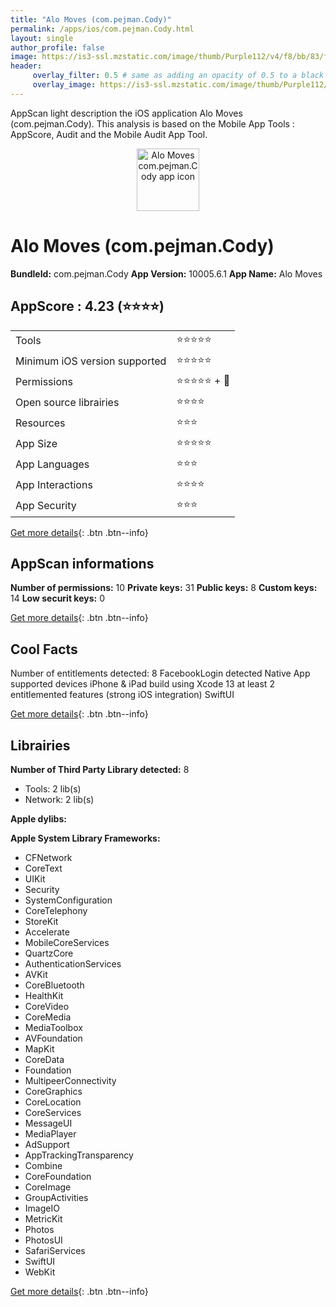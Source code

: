 ```yaml
---
title: "Alo Moves (com.pejman.Cody)"
permalink: /apps/ios/com.pejman.Cody.html
layout: single
author_profile: false
image: https://is3-ssl.mzstatic.com/image/thumb/Purple112/v4/f8/bb/83/f8bb8397-f0a5-7bd0-08bf-3b69045ab5d2/AppIcon-0-1x_U007emarketing-0-7-0-85-220.png/512x512bb.jpg
header: 
     overlay_filter: 0.5 # same as adding an opacity of 0.5 to a black background
     overlay_image: https://is3-ssl.mzstatic.com/image/thumb/Purple112/v4/f8/bb/83/f8bb8397-f0a5-7bd0-08bf-3b69045ab5d2/AppIcon-0-1x_U007emarketing-0-7-0-85-220.png/512x512bb.jpg
---
```

AppScan light description the iOS application Alo Moves (com.pejman.Cody). This analysis is based on the Mobile App Tools : AppScore, Audit and the Mobile Audit App Tool.

  
  
<div style="text-align: center;"><img src="https://is3-ssl.mzstatic.com/image/thumb/Purple112/v4/f8/bb/83/f8bb8397-f0a5-7bd0-08bf-3b69045ab5d2/AppIcon-0-1x_U007emarketing-0-7-0-85-220.png/512x512bb.jpg" width="100" height="100" alt="Alo Moves com.pejman.Cody app icon"></div>  
  
# Alo Moves (com.pejman.Cody)

**BundleId:** com.pejman.Cody
**App Version:** 10005.6.1
**App Name:** Alo Moves


## AppScore : 4.23 (⭐️⭐️⭐️⭐️) 

<table>
<tr><td> Tools </td><td> ⭐️⭐️⭐️⭐️⭐️ </td></tr>
<tr><td> Minimum iOS version supported </td><td> ⭐️⭐️⭐️⭐️⭐️ </td></tr>
<tr><td> Permissions </td><td> ⭐️⭐️⭐️⭐️⭐️ + 🌟 </td></tr>
<tr><td> Open source librairies </td><td> ⭐️⭐️⭐️⭐️ </td></tr>
<tr><td> Resources </td><td> ⭐️⭐️⭐️ </td></tr>
<tr><td> App Size </td><td> ⭐️⭐️⭐️⭐️⭐️ </td></tr>
<tr><td> App Languages </td><td> ⭐️⭐️⭐️ </td></tr>
<tr><td> App Interactions </td><td> ⭐️⭐️⭐️⭐️ </td></tr>
<tr><td> App Security </td><td> ⭐️⭐️⭐️ </td></tr>
</table>

[Get more details](/pricing.html){: .btn .btn--info}  
  
## AppScan informations 

**Number of permissions:** 10
**Private keys:** 31
**Public keys:** 8
**Custom keys:** 14
**Low securit keys:** 0
  
[Get more details](/pricing.html){: .btn .btn--info}

## Cool Facts

Number of entitlements detected: 8
FacebookLogin detected
Native App
supported devices iPhone & iPad
build using Xcode 13
at least 2 entitlemented features (strong iOS integration)
SwiftUI
  
[Get more details](/pricing.html){: .btn .btn--info}

## Librairies 
**Number of Third Party Library detected:** 8
- Tools: 2 lib(s)
- Network: 2 lib(s)

**Apple dylibs:**


**Apple System Library Frameworks:**
- CFNetwork
- CoreText
- UIKit
- Security
- SystemConfiguration
- CoreTelephony
- StoreKit
- Accelerate
- MobileCoreServices
- QuartzCore
- AuthenticationServices
- AVKit
- CoreBluetooth
- HealthKit
- CoreVideo
- CoreMedia
- MediaToolbox
- AVFoundation
- MapKit
- CoreData
- Foundation
- MultipeerConnectivity
- CoreGraphics
- CoreLocation
- CoreServices
- MessageUI
- MediaPlayer
- AdSupport
- AppTrackingTransparency
- Combine
- CoreFoundation
- CoreImage
- GroupActivities
- ImageIO
- MetricKit
- Photos
- PhotosUI
- SafariServices
- SwiftUI
- WebKit


  
[Get more details](/pricing.html){: .btn .btn--info}

